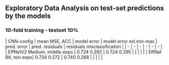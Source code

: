 ## Exploratory Data Analysis on test-set predictions by the models

### 10-fold training - testset 10% 
| CNN-config | mean MSE, ACC  | model error | model error exl.min-max | pred. error | pred. residuals | residuals misclassificaiton |
| - | - | - | - | - | - |
| EffNetV2 Medium, middle expo.| 0.724 0.292 | 0.724 0.295 | | | | |
| EffNet B6, min expo| 0.734 0.272 | 0.740 0.268 | | | | |
 

